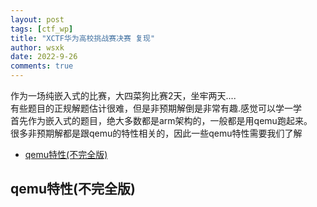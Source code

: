 ```yaml
---
layout: post
tags: [ctf_wp]
title: "XCTF华为高校挑战赛决赛 复现"
author: wsxk
date: 2022-9-26
comments: true
---
```


作为一场纯嵌入式的比赛，大四菜狗比赛2天，坐牢两天....<br>
有些题目的正规解题估计很难，但是非预期解倒是非常有趣.感觉可以学一学<br>
首先作为嵌入式的题目，绝大多数都是arm架构的，一般都是用qemu跑起来。<br>
很多非预期解都是跟qemu的特性相关的，因此一些qemu特性需要我们了解<br>

- [qemu特性(不完全版)<br>](#qemu特性不完全版)

## qemu特性(不完全版)<br>
